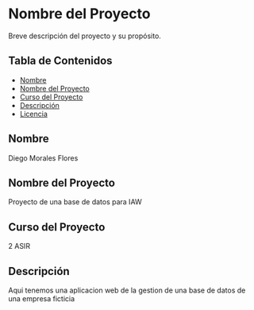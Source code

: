 # Nombre del Proyecto

Breve descripción del proyecto y su propósito.

## Tabla de Contenidos
- [Nombre](#nombre)
- [Nombre del Proyecto](#nombre-del-proyecto)
- [Curso del Proyecto](#curso-del-proyecto)
- [Descripción](#descripción)
- [Licencia](#licencia)

## Nombre
Diego Morales Flores

## Nombre del Proyecto
Proyecto de una base de datos para IAW

## Curso del Proyecto
2 ASIR

## Descripción
Aqui tenemos una aplicacion web de la gestion de una base de datos de una empresa ficticia

